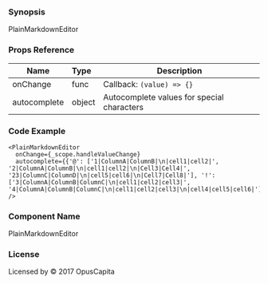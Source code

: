 ### Synopsis

PlainMarkdownEditor

### Props Reference

| Name                           | Type                    | Description                                                 |
| ------------------------------ | :---------------------- | ----------------------------------------------------------- |
| onChange                       | func                    | Callback: `(value) => {}`                                   |
| autocomplete                   | object                  | Autocomplete values for special characters                  |

### Code Example

```
<PlainMarkdownEditor 
  onChange={_scope.handleValueChange}
  autocomplete={{'@': ['1|ColumnA|ColumnB|\n|cell1|cell2|', '2|ColumnA|ColumnB|\n|cell1|cell2|\n|Cell3|Cell4|', '23|ColumnC|ColumnD|\n|cell5|cell6|\n|Cell7|Cell8|'], '!': ['3|ColumnA|ColumnB|ColumnC|\n|cell1|cell2|cell3|', '4|ColumnA|ColumnB|ColumnC|\n|cell1|cell2|cell3|\n|cell4|cell5|cell6|']}}
/>
```

### Component Name

PlainMarkdownEditor

### License

Licensed by © 2017 OpusCapita

